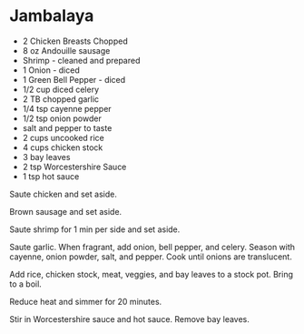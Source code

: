 # Jambalaya

* 2 Chicken Breasts Chopped
* 8 oz Andouille sausage 
* Shrimp - cleaned and prepared
* 1 Onion - diced
* 1 Green Bell Pepper - diced
* 1/2 cup diced celery
* 2 TB chopped garlic
* 1/4 tsp cayenne pepper
* 1/2 tsp onion powder
* salt and pepper to taste
* 2 cups uncooked rice
* 4 cups chicken stock
* 3 bay leaves
* 2 tsp Worcestershire Sauce
* 1 tsp hot sauce

Saute chicken and set aside.

Brown sausage and set aside.

Saute shrimp for 1 min per side and set aside.

Saute garlic. When fragrant, add onion, bell pepper, and celery. Season with cayenne, onion powder, salt, and pepper. Cook until onions are translucent.

Add rice, chicken stock, meat, veggies, and bay leaves to a stock pot. Bring to a boil.

Reduce heat and simmer for 20 minutes.

Stir in Worcestershire sauce and hot sauce. Remove bay leaves.











